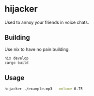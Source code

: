 # hijacker

Used to annoy your friends in voice chats.

## Building

Use nix to have no pain building.

```bash
nix develop
cargo build
```

## Usage

```bash
hijacker ./example.mp3 --volume 0.75
```
